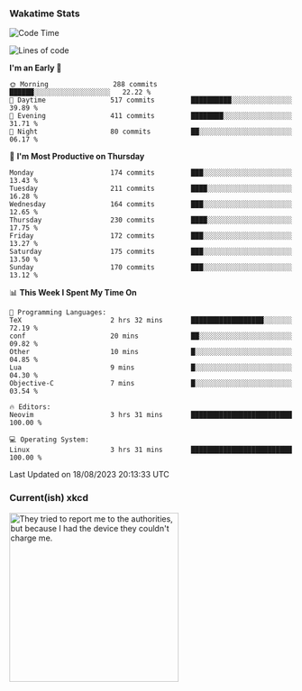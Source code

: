 ### Wakatime Stats
<!--START_SECTION:waka-->
![Code Time](http://img.shields.io/badge/Code%20Time-1%2C914%20hrs%2044%20mins-blue)

![Lines of code](https://img.shields.io/badge/From%20Hello%20World%20I%27ve%20Written-788.4%20thousand%20lines%20of%20code-blue)

**I'm an Early 🐤** 

```text
🌞 Morning                288 commits         ██████░░░░░░░░░░░░░░░░░░░   22.22 % 
🌆 Daytime                517 commits         ██████████░░░░░░░░░░░░░░░   39.89 % 
🌃 Evening                411 commits         ████████░░░░░░░░░░░░░░░░░   31.71 % 
🌙 Night                  80 commits          ██░░░░░░░░░░░░░░░░░░░░░░░   06.17 % 
```
📅 **I'm Most Productive on Thursday** 

```text
Monday                   174 commits         ███░░░░░░░░░░░░░░░░░░░░░░   13.43 % 
Tuesday                  211 commits         ████░░░░░░░░░░░░░░░░░░░░░   16.28 % 
Wednesday                164 commits         ███░░░░░░░░░░░░░░░░░░░░░░   12.65 % 
Thursday                 230 commits         ████░░░░░░░░░░░░░░░░░░░░░   17.75 % 
Friday                   172 commits         ███░░░░░░░░░░░░░░░░░░░░░░   13.27 % 
Saturday                 175 commits         ███░░░░░░░░░░░░░░░░░░░░░░   13.50 % 
Sunday                   170 commits         ███░░░░░░░░░░░░░░░░░░░░░░   13.12 % 
```


📊 **This Week I Spent My Time On** 

```text
💬 Programming Languages: 
TeX                      2 hrs 32 mins       ██████████████████░░░░░░░   72.19 % 
conf                     20 mins             ██░░░░░░░░░░░░░░░░░░░░░░░   09.82 % 
Other                    10 mins             █░░░░░░░░░░░░░░░░░░░░░░░░   04.85 % 
Lua                      9 mins              █░░░░░░░░░░░░░░░░░░░░░░░░   04.30 % 
Objective-C              7 mins              █░░░░░░░░░░░░░░░░░░░░░░░░   03.54 % 

🔥 Editors: 
Neovim                   3 hrs 31 mins       █████████████████████████   100.00 % 

💻 Operating System: 
Linux                    3 hrs 31 mins       █████████████████████████   100.00 % 
```


 Last Updated on 18/08/2023 20:13:33 UTC
<!--END_SECTION:waka-->

### Current(ish) xkcd
<a id="xkcd-a" title="They tried to report me to the authorities, but because I had the device they couldn't charge me." href="https://www.xkcd.com" target="_blank">
        <img align="center" id="xkcd-img" src="https://imgs.xkcd.com/comics/electron_holes.png" alt="They tried to report me to the authorities, but because I had the device they couldn't charge me." height=300 />
</a>
